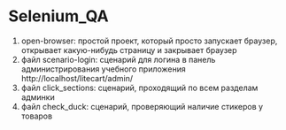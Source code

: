 # Selenium_QA

1. open-browser: простой проект, который просто запускает браузер, открывает какую-нибудь страницу и закрывает браузер
2. файл scenario-login: сценарий для логина в панель администрирования учебного приложения http://localhost/litecart/admin/
3. файл click_sections: сценарий, проходящий по всем разделам админки
4. файл check_duck: сценарий, проверяющий наличие стикеров у товаров
